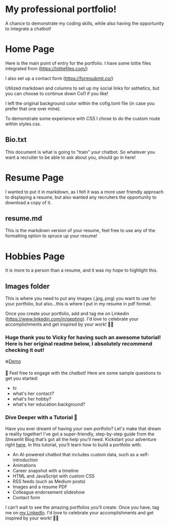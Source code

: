 # My professional portfolio!
A chance to demonstrate my coding skills, while also having the opportunity to integrate a chatbot!

# Home Page
Here is the main point of entry for the portfolio. I have some lottie files integrated from (https://lottiefiles.com/)

I also set up a contact form (https://formsubmit.co/)

Utilized markdown and columns to set up my social links for asthetics, but you can choose to continue down Col1 if you like!

I left the original background color within the cofig.toml file (in case you prefer that one over mine).

To demonstrate some experience with CSS I chose to do the custom route within styles.css.

## Bio.txt
This document is what is going to "train" your chatbot. So whatever you want a recruiter to be able to ask about you, should go in here!

# Resume Page
I wanted to put it in markdown, as I felt it was a more user friendly approach to displaying a resume, but also wanted any recruiters the opportunity to download a copy of it. 

## resume.md
This is the markdown version of your resume, feel free to use any of the formatting option to spruce up your resume!

# Hobbies Page
It is more to a person than a resume, and it was my hope to highlight this. 

## Images folder
This is where you need to put any images (.jpg,.png) you want to use for your portfolio, but also...this is where I put in my resume in pdf format. 

Once you create your portfolio, add and tag me on Linkedin (https://www.linkedin.com/in/qepting). I'd love to celebrate your accomplishments and get inspired by your work! 🎉💡




### Huge thank you to Vicky for having such an awesome tutorial! Here is her original readme below, I absolutely recommend checking it out! 
❄️[Demo](https://portfolio-template.streamlit.app/?ref=blog.streamlit.io)

🤖 Feel free to engage with the chatbot! Here are some sample questions to get you started:
- hi
- what's her contact?
- what's her hobby?
- what's her education background?
  

### Dive Deeper with a Tutorial 📘
Have you ever dreamt of having your own portfolio? Let's make that dream a reality together! I've got a super-friendly, step-by-step guide from the Streamlit Blog that’s got all the help you’ll need. Kickstart your adventure right [here](https://blog.streamlit.io/land-your-dream-job-build-your-portfolio-with-streamlit/).
In this tutorial, you’ll learn how to build a portfolio with:
- An AI-powered chatbot that includes custom data, such as a self-introduction
- Animations
- Career snapshot with a timeline
- HTML and JavaScript with custom CSS
- RSS feeds (such as Medium posts)
- Images and a resume PDF
- Colleague endorsement slideshow
- Contact form

I can’t wait to see the amazing portfolios you’ll create. Once you have, tag me on [my LinkedIn](https://www.linkedin.com/in/vicky-tck/?ref=blog.streamlit.io). I'd love to celebrate your accomplishments and get inspired by your work! 🎉💡
